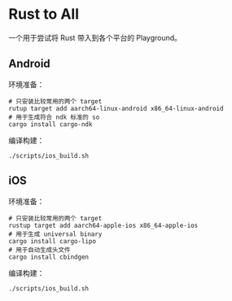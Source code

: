 # Rust to All

一个用于尝试将 Rust 带入到各个平台的 Playground。

## Android

环境准备：

```shell
# 只安装比较常用的两个 target
rutup target add aarch64-linux-android x86_64-linux-android
# 用于生成符合 ndk 标准的 so
cargo install cargo-ndk
```

编译构建：

```shell
./scripts/ios_build.sh
```

## iOS

环境准备：

```shell
# 只安装比较常用的两个 target
rustup target add aarch64-apple-ios x86_64-apple-ios
# 用于生成 universal binary
cargo install cargo-lipo
# 用于自动生成头文件
cargo install cbindgen
```

编译构建：

```shell
./scripts/ios_build.sh
```
